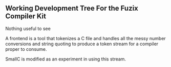 ## Working Development Tree For the Fuzix Compiler Kit

Nothing useful to see

A frontend is a tool that tokenizes a C file and handles all the messy
number conversions and string quoting to produce a token stream for a
compiler proper to consume.

SmallC is modified as an experiment in using this stream.

